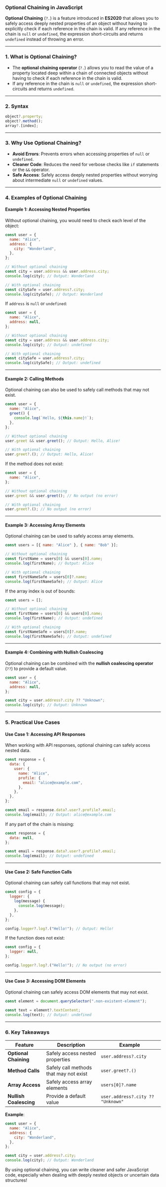### **Optional Chaining in JavaScript**

**Optional Chaining** (`?.`) is a feature introduced in **ES2020** that allows you to safely access deeply nested properties of an object without having to explicitly check if each reference in the chain is valid. If any reference in the chain is `null` or `undefined`, the expression short-circuits and returns `undefined` instead of throwing an error.

---

### **1. What is Optional Chaining?**

- The **optional chaining operator** (`?.`) allows you to read the value of a property located deep within a chain of connected objects without having to check if each reference in the chain is valid.
- If any reference in the chain is `null` or `undefined`, the expression short-circuits and returns `undefined`.

---

### **2. Syntax**

```javascript
object?.property;
object?.method();
array?.[index];
```

---

### **3. Why Use Optional Chaining?**

- **Avoid Errors**: Prevents errors when accessing properties of `null` or `undefined`.
- **Cleaner Code**: Reduces the need for verbose checks like `if` statements or the `&&` operator.
- **Safe Access**: Safely access deeply nested properties without worrying about intermediate `null` or `undefined` values.

---

### **4. Examples of Optional Chaining**

#### **Example 1: Accessing Nested Properties**

Without optional chaining, you would need to check each level of the object:

```javascript
const user = {
  name: "Alice",
  address: {
    city: "Wonderland",
  },
};

// Without optional chaining
const city = user.address && user.address.city;
console.log(city); // Output: Wonderland

// With optional chaining
const citySafe = user.address?.city;
console.log(citySafe); // Output: Wonderland
```

If `address` is `null` or `undefined`:

```javascript
const user = {
  name: "Alice",
  address: null,
};

// Without optional chaining
const city = user.address && user.address.city;
console.log(city); // Output: undefined

// With optional chaining
const citySafe = user.address?.city;
console.log(citySafe); // Output: undefined
```

---

#### **Example 2: Calling Methods**

Optional chaining can also be used to safely call methods that may not exist.

```javascript
const user = {
  name: "Alice",
  greet() {
    console.log(`Hello, ${this.name}!`);
  },
};

// Without optional chaining
user.greet && user.greet(); // Output: Hello, Alice!

// With optional chaining
user.greet?.(); // Output: Hello, Alice!
```

If the method does not exist:

```javascript
const user = {
  name: "Alice",
};

// Without optional chaining
user.greet && user.greet(); // No output (no error)

// With optional chaining
user.greet?.(); // No output (no error)
```

---

#### **Example 3: Accessing Array Elements**

Optional chaining can be used to safely access array elements.

```javascript
const users = [{ name: "Alice" }, { name: "Bob" }];

// Without optional chaining
const firstName = users[0] && users[0].name;
console.log(firstName); // Output: Alice

// With optional chaining
const firstNameSafe = users[0]?.name;
console.log(firstNameSafe); // Output: Alice
```

If the array index is out of bounds:

```javascript
const users = [];

// Without optional chaining
const firstName = users[0] && users[0].name;
console.log(firstName); // Output: undefined

// With optional chaining
const firstNameSafe = users[0]?.name;
console.log(firstNameSafe); // Output: undefined
```

---

#### **Example 4: Combining with Nullish Coalescing**

Optional chaining can be combined with the **nullish coalescing operator** (`??`) to provide a default value.

```javascript
const user = {
  name: "Alice",
  address: null,
};

const city = user.address?.city ?? "Unknown";
console.log(city); // Output: Unknown
```

---

### **5. Practical Use Cases**

#### **Use Case 1: Accessing API Responses**

When working with API responses, optional chaining can safely access nested data.

```javascript
const response = {
  data: {
    user: {
      name: "Alice",
      profile: {
        email: "alice@example.com",
      },
    },
  },
};

const email = response.data?.user?.profile?.email;
console.log(email); // Output: alice@example.com
```

If any part of the chain is missing:

```javascript
const response = {
  data: null,
};

const email = response.data?.user?.profile?.email;
console.log(email); // Output: undefined
```

---

#### **Use Case 2: Safe Function Calls**

Optional chaining can safely call functions that may not exist.

```javascript
const config = {
  logger: {
    log(message) {
      console.log(message);
    },
  },
};

config.logger?.log?.("Hello!"); // Output: Hello!
```

If the function does not exist:

```javascript
const config = {
  logger: null,
};

config.logger?.log?.("Hello!"); // No output (no error)
```

---

#### **Use Case 3: Accessing DOM Elements**

Optional chaining can safely access DOM elements that may not exist.

```javascript
const element = document.querySelector(".non-existent-element");

const text = element?.textContent;
console.log(text); // Output: undefined
```

---

### **6. Key Takeaways**

| Feature                | Description                            | Example                           |
| ---------------------- | -------------------------------------- | --------------------------------- |
| **Optional Chaining**  | Safely access nested properties        | `user.address?.city`              |
| **Method Calls**       | Safely call methods that may not exist | `user.greet?.()`                  |
| **Array Access**       | Safely access array elements           | `users[0]?.name`                  |
| **Nullish Coalescing** | Provide a default value                | `user.address?.city ?? "Unknown"` |

**Example**:

```javascript
const user = {
  name: "Alice",
  address: {
    city: "Wonderland",
  },
};

const city = user.address?.city;
console.log(city); // Output: Wonderland
```

By using optional chaining, you can write cleaner and safer JavaScript code, especially when dealing with deeply nested objects or uncertain data structures!
